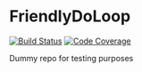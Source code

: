 # FriendlyDoLoop

[![Build Status](https://api.travis-ci.com/fverdugo/FriendlyDoLoop.jl.svg?branch=master)](https://travis-ci.com/fverdugo/FriendlyDoLoop.jl)
[![Code Coverage](https://codecov.io/gh/fverdugo/FriendlyDoLoop.jl/branch/master/graphs/badge.svg?branch=master)](https://codecov.io/gh/fverdugo/FriendlyDoLoop.jl)

Dummy repo for testing purposes
